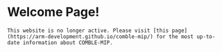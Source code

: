 Welcome Page!
===================================

```{note}
This website is no longer active. Please visit [this page](https://arm-development.github.io/comble-mip/) for the most up-to-date information about COMBLE-MIP.
```
